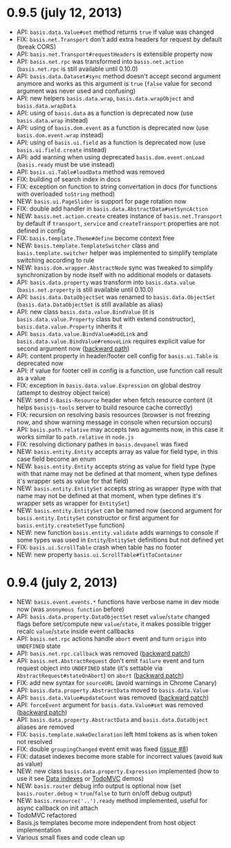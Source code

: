 # 0.9.5 (july 12, 2013)

- API: `basis.data.Value#set` method returns `true` if value was changed
- FIX: `basis.net.Transport` don't add extra headers for request by default (break CORS)
- API: `basis.net.Transport#requestHeaders` is extensible property now
- API: `basis.net.rpc` was transformed into `basis.net.action` (`basis.net.rpc` is still available until 0.10.0)
- API: `basis.data.Dataset#sync` method doesn't accept second argument anymore and works as this argument is `true` (`false` value for second argument was never used and confusing)
- API: new helpers `basis.data.wrap`, `basis.data.wrapObject` and `basis.data.wrapData`
- API: using of `basis.data` as a function is deprecated now (use `basis.data.wrap` instead)
- API: using of `basis.dom.event` as a function is deprecated now (use `basis.dom.event.wrap` instead)
- API: using of `basis.ui.field` as a function is deprecated now (use `basis.ui.field.create` instead)
- API: add warning when using deprecated `basis.dom.event.onLoad` (`basis.ready` must be use instead)
- API: `basis.ui.Table#loadData` method was removed
- FIX: building of search index in docs
- FIX: exception on function to string convertation in docs (for functions with overloaded `toString` method)
- NEW: `basis.ui.PageSlider` is support for page rotation now
- FIX: double add handler in `basis.data.AbstractData#setSyncAction`
- NEW: `basis.net.action.create` creates instance of `basis.net.Transport` by default if `transport`, `service` and `createTransport` properties are not defined in config
- FIX: `basis.template.Theme#define` become context free
- NEW: `basis.template.TemplateSwitcher` class and `basis.template.switcher` helper was implemented to simplify template switching according to rule
- NEW: `basis.dom.wrapper.AbstractNode` sync was tweaked to simplify synchronization by node itself with no additional models or datasets
- API: `basis.data.property` was transform into `basis.data.value`  (`basis.net.property` is still available until 0.10.0)
- API: `basis.data.DataObjectSet` was renamed to `basis.data.ObjectSet` (`basis.data.DataObjectSet` is still available as alias)
- API: new class `basis.data.value.BindValue` (it is `basis.data.value.Property` class but with extend constructor), `basis.data.value.Property` inherits it
- API: `basis.data.value.BindValue#addLink` and `basis.data.value.BindValue#removeLink` requires explicit value for second argument now ([backward path](https://gist.github.com/lahmatiy/5962364))
- API: content property in header/footer cell config for `basis.ui.Table` is deprecated now
- API: if value for footer cell in config is a function, use function call result as a value
- FIX: exception in `basis.data.value.Expression` on global destroy (attempt to destroy object twice)
- NEW: send `X-Basis-Resource` header when fetch resource content (it helps `basisjs-tools` server to build resource cache correctly)
- FIX: recursion on resolving basis resources (browser is not freezing now, and show warning message in console when recursion occurs)
- API: `basis.path.relative` may accepts two aguments now, in this case it works similar to `path.relative` in `node.js`
- FIX: resolving dictionary pathes in `basis.devpanel` was fixed
- NEW: `basis.entity.Entity` accepts array as value for field type, in this case field become an enum
- NEW: `basis.entity.Entity` accepts string as value for field type (type with that name may not be defined at that moment, when type defines it's wrapper sets as value for that field)
- NEW: `basis.entity.EntitySet` accepts string as wrapper (type with that name may not be defined at that moment, when type defines it's wrapper sets as wrapper for `EntitySet`)
- NEW: `basis.entity.EntitySet` can be named now (second argument for `basis.entity.EntitySet` constructor or first argument for `basis.entity.createSetType` function)
- NEW: new function `basis.entity.validate` adds warnings to console if some types was used in `Entity`/`EntitySet` definitions but not defined yet
- FIX: `basis.ui.ScrollTable` crash when table has no footer
- NEW: new property `basis.ui.ScrollTable#fitToContainer`

# 0.9.4 (july 2, 2013)

- NEW: `basis.event.events.*` functions have verbose name in dev mode now (was `anonymous function` before)
- API: `basis.data.property.DataObjectSet` reset `value`/`state` changed flags before set/compute new `value`/`state`, it makes possible trigger recalc `value`/`state` inside event callbacks
- API: `basis.net.rpc` actions handle `abort` event and turn `origin` into `UNDEFINED` state
- API: `basis.net.rpc.callback` was removed ([backward patch](https://gist.github.com/lahmatiy/5891561))
- API: `basis.net.AbstractRequest` don't emit `failure` event and turn request object into `UNDEFINED` state (it's settable via `AbstractRequest#stateOnAbort`) on `abort` ([backward patch](https://gist.github.com/lahmatiy/5891591))
- FIX: add new syntax for `sourceURL` (avoid warnings in Chrome Canary)
- API: `basis.data.property.AbstractData` moved to `basis.data.Value`
- API: `basis.data.Value#updateCount` was removed ([backward patch](https://gist.github.com/lahmatiy/5895614))
- API: `forceEvent` argument for `basis.data.Value#set` was removed ([backward patch](https://gist.github.com/lahmatiy/5895982))
- API: `basis.data.property.AbstractData` and `basis.data.DataObject` aliases are removed
- FIX: `basis.template.makeDeclaration` left html tokens as is when token not resolved
- FIX: double `groupingChanged` event emit was fixed ([issue #8](https://github.com/basisjs/basisjs/issues/8))
- FIX: dataset indexes become more stable for incorrect values (avoid `NaN` as value)
- NEW: new class `basis.data.property.Expression` implemented (how to use it see [Data indexes](https://github.com/basisjs/basisjs/blob/master/demo/defile/data_index.html) or [TodoMVC](https://github.com/basisjs/basisjs/tree/master/demo/apps/todomvc/basis/js) demos)
- NEW: `basis.router` debug info output is optional now (set `basis.router.debug` = `true`/`false` to turn on/off debug output)
- NEW: `basis.resource('..').ready` method implemented, useful for async callback on init attach
- TodoMVC refactored
- Basis.js templates become more independent from host object implementation
- Various small fixes and code clean up

